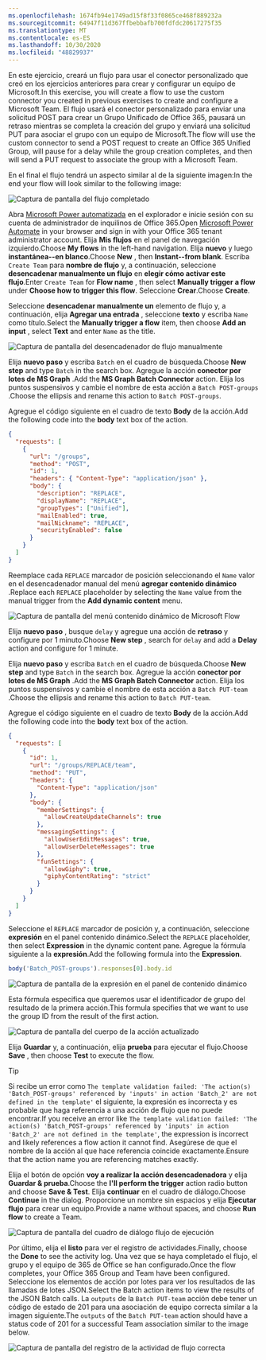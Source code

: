 ```yaml
---
ms.openlocfilehash: 1674fb94e1749ad15f8f33f0865ce468f889232a
ms.sourcegitcommit: 64947f11d367ffbebbafb700fdfdc20617275f35
ms.translationtype: MT
ms.contentlocale: es-ES
ms.lasthandoff: 10/30/2020
ms.locfileid: "48829937"
---
```

<!-- markdownlint-disable MD002 MD041 -->

<span data-ttu-id="6a76b-101">En este ejercicio, creará un flujo para usar el conector personalizado que creó en los ejercicios anteriores para crear y configurar un equipo de Microsoft.</span><span class="sxs-lookup"><span data-stu-id="6a76b-101">In this exercise, you will create a flow to use the custom connector you created in previous exercises to create and configure a Microsoft Team.</span></span> <span data-ttu-id="6a76b-102">El flujo usará el conector personalizado para enviar una solicitud POST para crear un Grupo Unificado de Office 365, pausará un retraso mientras se completa la creación del grupo y enviará una solicitud PUT para asociar el grupo con un equipo de Microsoft.</span><span class="sxs-lookup"><span data-stu-id="6a76b-102">The flow will use the custom connector to send a POST request to create an Office 365 Unified Group, will pause for a delay while the group creation completes, and then will send a PUT request to associate the group with a Microsoft Team.</span></span>

<span data-ttu-id="6a76b-103">En el final el flujo tendrá un aspecto similar al de la siguiente imagen:</span><span class="sxs-lookup"><span data-stu-id="6a76b-103">In the end your flow will look similar to the following image:</span></span>

![Captura de pantalla del flujo completado](./images/completed-flow.png)

<span data-ttu-id="6a76b-105">Abra [Microsoft Power automatizada](https://flow.microsoft.com) en el explorador e inicie sesión con su cuenta de administrador de inquilinos de Office 365.</span><span class="sxs-lookup"><span data-stu-id="6a76b-105">Open [Microsoft Power Automate](https://flow.microsoft.com) in your browser and sign in with your Office 365 tenant administrator account.</span></span> <span data-ttu-id="6a76b-106">Elija **Mis flujos** en el panel de navegación izquierdo.</span><span class="sxs-lookup"><span data-stu-id="6a76b-106">Choose **My flows** in the left-hand navigation.</span></span> <span data-ttu-id="6a76b-107">Elija **nuevo** y luego **instantánea--en blanco**.</span><span class="sxs-lookup"><span data-stu-id="6a76b-107">Choose **New** , then **Instant--from blank**.</span></span> <span data-ttu-id="6a76b-108">Escriba `Create Team` para **nombre de flujo** y, a continuación, seleccione **desencadenar manualmente un flujo** en **elegir cómo activar este flujo**.</span><span class="sxs-lookup"><span data-stu-id="6a76b-108">Enter `Create Team` for **Flow name** , then select **Manually trigger a flow** under **Choose how to trigger this flow**.</span></span> <span data-ttu-id="6a76b-109">Seleccione **Crear**.</span><span class="sxs-lookup"><span data-stu-id="6a76b-109">Choose **Create**.</span></span>

<span data-ttu-id="6a76b-110">Seleccione **desencadenar manualmente un** elemento de flujo y, a continuación, elija **Agregar una entrada** , seleccione **texto** y escriba `Name` como título.</span><span class="sxs-lookup"><span data-stu-id="6a76b-110">Select the **Manually trigger a flow** item, then choose **Add an input** , select **Text** and enter `Name` as the title.</span></span>

![Captura de pantalla del desencadenador de flujo manualmente](./images/manually-trigger.png)

<span data-ttu-id="6a76b-112">Elija **nuevo paso** y escriba `Batch` en el cuadro de búsqueda.</span><span class="sxs-lookup"><span data-stu-id="6a76b-112">Choose **New step** and type `Batch` in the search box.</span></span> <span data-ttu-id="6a76b-113">Agregue la acción **conector por lotes de MS Graph** .</span><span class="sxs-lookup"><span data-stu-id="6a76b-113">Add the **MS Graph Batch Connector** action.</span></span> <span data-ttu-id="6a76b-114">Elija los puntos suspensivos y cambie el nombre de esta acción a `Batch POST-groups` .</span><span class="sxs-lookup"><span data-stu-id="6a76b-114">Choose the ellipsis and rename this action to `Batch POST-groups`.</span></span>

<span data-ttu-id="6a76b-115">Agregue el código siguiente en el cuadro de texto **Body** de la acción.</span><span class="sxs-lookup"><span data-stu-id="6a76b-115">Add the following code into the **body** text box of the action.</span></span>

```json
{
  "requests": [
    {
      "url": "/groups",
      "method": "POST",
      "id": 1,
      "headers": { "Content-Type": "application/json" },
      "body": {
        "description": "REPLACE",
        "displayName": "REPLACE",
        "groupTypes": ["Unified"],
        "mailEnabled": true,
        "mailNickname": "REPLACE",
        "securityEnabled": false
      }
    }
  ]
}
```

<span data-ttu-id="6a76b-116">Reemplace cada `REPLACE` marcador de posición seleccionando el `Name` valor en el desencadenador manual del menú **agregar contenido dinámico** .</span><span class="sxs-lookup"><span data-stu-id="6a76b-116">Replace each `REPLACE` placeholder by selecting the `Name` value from the manual trigger from the **Add dynamic content** menu.</span></span>

![Captura de pantalla del menú contenido dinámico de Microsoft Flow](./images/dynamic-content.png)

<span data-ttu-id="6a76b-118">Elija **nuevo paso** , busque `delay` y agregue una acción de **retraso** y configure por 1 minuto.</span><span class="sxs-lookup"><span data-stu-id="6a76b-118">Choose **New step** , search for `delay` and add a **Delay** action and configure for 1 minute.</span></span>

<span data-ttu-id="6a76b-119">Elija **nuevo paso** y escriba `Batch` en el cuadro de búsqueda.</span><span class="sxs-lookup"><span data-stu-id="6a76b-119">Choose **New step** and type `Batch` in the search box.</span></span> <span data-ttu-id="6a76b-120">Agregue la acción **conector por lotes de MS Graph** .</span><span class="sxs-lookup"><span data-stu-id="6a76b-120">Add the **MS Graph Batch Connector** action.</span></span> <span data-ttu-id="6a76b-121">Elija los puntos suspensivos y cambie el nombre de esta acción a `Batch PUT-team` .</span><span class="sxs-lookup"><span data-stu-id="6a76b-121">Choose the ellipsis and rename this action to `Batch PUT-team`.</span></span>

<span data-ttu-id="6a76b-122">Agregue el código siguiente en el cuadro de texto **Body** de la acción.</span><span class="sxs-lookup"><span data-stu-id="6a76b-122">Add the following code into the **body** text box of the action.</span></span>

```json
{
  "requests": [
    {
      "id": 1,
      "url": "/groups/REPLACE/team",
      "method": "PUT",
      "headers": {
        "Content-Type": "application/json"
      },
      "body": {
        "memberSettings": {
          "allowCreateUpdateChannels": true
        },
        "messagingSettings": {
          "allowUserEditMessages": true,
          "allowUserDeleteMessages": true
        },
        "funSettings": {
          "allowGiphy": true,
          "giphyContentRating": "strict"
        }
      }
    }
  ]
}
```

<span data-ttu-id="6a76b-123">Seleccione el `REPLACE` marcador de posición y, a continuación, seleccione **expresión** en el panel contenido dinámico.</span><span class="sxs-lookup"><span data-stu-id="6a76b-123">Select the `REPLACE` placeholder, then select **Expression** in the dynamic content pane.</span></span> <span data-ttu-id="6a76b-124">Agregue la fórmula siguiente a la **expresión**.</span><span class="sxs-lookup"><span data-stu-id="6a76b-124">Add the following formula into the **Expression**.</span></span>

```js
body('Batch_POST-groups').responses[0].body.id
```

![Captura de pantalla de la expresión en el panel de contenido dinámico](./images/flow-formula.png)

<span data-ttu-id="6a76b-126">Esta fórmula especifica que queremos usar el identificador de grupo del resultado de la primera acción.</span><span class="sxs-lookup"><span data-stu-id="6a76b-126">This formula specifies that we want to use the group ID from the result of the first action.</span></span>

![Captura de pantalla del cuerpo de la acción actualizado](./images/updated-body.png)

<span data-ttu-id="6a76b-128">Elija **Guardar** y, a continuación, elija **prueba** para ejecutar el flujo.</span><span class="sxs-lookup"><span data-stu-id="6a76b-128">Choose **Save** , then choose **Test** to execute the flow.</span></span>

> [!TIP]
> <span data-ttu-id="6a76b-129">Si recibe un error como `The template validation failed: 'The action(s) 'Batch_POST-groups' referenced by 'inputs' in action 'Batch_2' are not defined in the template'` el siguiente, la expresión es incorrecta y es probable que haga referencia a una acción de flujo que no puede encontrar.</span><span class="sxs-lookup"><span data-stu-id="6a76b-129">If you receive an error like `The template validation failed: 'The action(s) 'Batch_POST-groups' referenced by 'inputs' in action 'Batch_2' are not defined in the template'`, the expression is incorrect and likely references a flow action it cannot find.</span></span> <span data-ttu-id="6a76b-130">Asegúrese de que el nombre de la acción al que hace referencia coincide exactamente.</span><span class="sxs-lookup"><span data-stu-id="6a76b-130">Ensure that the action name you are referencing matches exactly.</span></span>

<span data-ttu-id="6a76b-131">Elija el botón de opción **voy a realizar la acción desencadenadora** y elija **Guardar & prueba**.</span><span class="sxs-lookup"><span data-stu-id="6a76b-131">Choose the **I'll perform the trigger** action radio button and choose **Save & Test**.</span></span> <span data-ttu-id="6a76b-132">Elija **continuar** en el cuadro de diálogo.</span><span class="sxs-lookup"><span data-stu-id="6a76b-132">Choose **Continue** in the dialog.</span></span> <span data-ttu-id="6a76b-133">Proporcione un nombre sin espacios y elija **Ejecutar flujo** para crear un equipo.</span><span class="sxs-lookup"><span data-stu-id="6a76b-133">Provide a name without spaces, and choose **Run flow** to create a Team.</span></span>

![Captura de pantalla del cuadro de diálogo flujo de ejecución](./images/run-flow.png)

<span data-ttu-id="6a76b-135">Por último, elija el **listo** para ver el registro de actividades.</span><span class="sxs-lookup"><span data-stu-id="6a76b-135">Finally, choose the **Done** to see the activity log.</span></span> <span data-ttu-id="6a76b-136">Una vez que se haya completado el flujo, el grupo y el equipo de 365 de Office se han configurado.</span><span class="sxs-lookup"><span data-stu-id="6a76b-136">Once the flow completes, your Office 365 Group and Team have been configured.</span></span> <span data-ttu-id="6a76b-137">Seleccione los elementos de acción por lotes para ver los resultados de las llamadas de lotes JSON.</span><span class="sxs-lookup"><span data-stu-id="6a76b-137">Select the Batch action items to view the results of the JSON Batch calls.</span></span> <span data-ttu-id="6a76b-138">La `outputs` de la `Batch PUT-team` acción debe tener un código de estado de 201 para una asociación de equipo correcta similar a la imagen siguiente.</span><span class="sxs-lookup"><span data-stu-id="6a76b-138">The `outputs` of the `Batch PUT-team` action should have a status code of 201 for a successful Team association similar to the image below.</span></span>

![Captura de pantalla del registro de la actividad de flujo correcta](./images/success.png)
